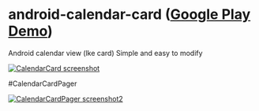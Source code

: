 android-calendar-card ([Google Play Demo][3])
=====================

Android calendar view (lke card)
Simple and easy to modify


[![CalendarCard screenshot][1]][1]

#CalendarCardPager

[![CalendarCardPager screenshot2][2]][2]


[1]: https://github.com/kenumir/android-calendar-card/raw/master/calendar-card-sample/_work/device-2013-10-10-203302.png
[2]: https://github.com/kenumir/android-calendar-card/raw/master/calendar-card-sample/_work/device-2013-10-10-203336.png
[3]: https://play.google.com/store/apps/details?id=com.wt.calendarcardsample

